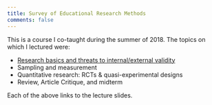 ```yaml
---
title: Survey of Educational Research Methods
comments: false
---
```


This is a course I co-taught during the summer of 2018. The topics on which I
lectured were:

* [Research basics and threats to internal/external validity](../slides/class1/)
* Sampling and measurement
* Quantitative research: RCTs & quasi-experimental designs
* Review, Article Critique, and midterm

Each of the above links to the lecture slides.